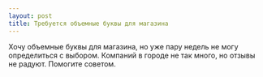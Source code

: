 ```yaml
---
layout: post 
title: Требуется объемные буквы для магазина 
--- 
```

Хочу объемные буквы для магазина, но уже пару недель не могу определиться с выбором. Компаний в городе не так много, но отзывы не радуют. Помогите советом.